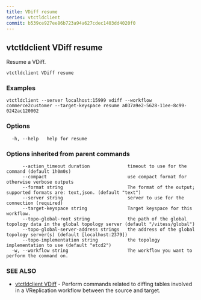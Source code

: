 ```yaml
---
title: VDiff resume
series: vtctldclient
commit: b539ce927ee86b723a94a627cdec1403dd4020f0
---
```

## vtctldclient VDiff resume

Resume a VDiff.

```
vtctldclient VDiff resume
```

### Examples

```
vtctldclient --server localhost:15999 vdiff --workflow commerce2customer --target-keyspace resume a037a9e2-5628-11ee-8c99-0242ac120002
```

### Options

```
  -h, --help   help for resume
```

### Options inherited from parent commands

```
      --action_timeout duration              timeout to use for the command (default 1h0m0s)
      --compact                              use compact format for otherwise verbose outputs
      --format string                        The format of the output; supported formats are: text,json. (default "text")
      --server string                        server to use for the connection (required)
      --target-keyspace string               Target keyspace for this workflow.
      --topo-global-root string              the path of the global topology data in the global topology server (default "/vitess/global")
      --topo-global-server-address strings   the address of the global topology server(s) (default [localhost:2379])
      --topo-implementation string           the topology implementation to use (default "etcd2")
  -w, --workflow string                      The workflow you want to perform the command on.
```

### SEE ALSO

* [vtctldclient VDiff](./vtctldclient_vdiff/)	 - Perform commands related to diffing tables involved in a VReplication workflow between the source and target.

